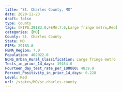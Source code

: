 ```yaml
---
title: "St. Charles County, MO"
date: 2020-11-23
draft: false
type: county
tags: [FIPS:29183.0,FEMA:7.0,Large fringe metro,Red]
categories: [MO]
County: St. Charles County
State: MO
FIPS: 29183.0
FEMA_Region: 7.0
Population: 402022.0
NCHS_Urban_Rural_Classification: Large fringe metro
Tests_in_prior_14_days: 19454.0
Fourteen_day_test_rate_per_100000: 4839.0
Percent_Positivity_in_prior_14_days: 0.228
Level: Red
url: /states/MO/st-charles-county
---
```




